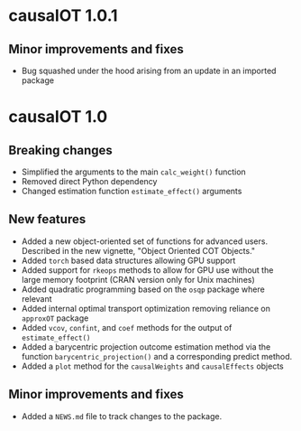 # causalOT 1.0.1

## Minor improvements and fixes
* Bug squashed under the hood arising from an update in an imported package

# causalOT 1.0

## Breaking changes
* Simplified the arguments to the main `calc_weight()` function
* Removed direct Python dependency
* Changed estimation function `estimate_effect()` arguments

## New features
* Added a new object-oriented set of functions for advanced users. Described in the new vignette, "Object Oriented COT Objects."
* Added `torch` based data structures allowing GPU support
* Added support for `rkeops` methods to allow for GPU use without the large memory footprint (CRAN version only for Unix machines)
* Added quadratic programming based on the `osqp` package where relevant
* Added internal optimal transport optimization removing reliance on `approxOT` package
* Added `vcov`, `confint`, and `coef` methods for the output of `estimate_effect()`
* Added a barycentric projection outcome estimation method via the function `barycentric_projection()` and a corresponding predict method.
* Added a `plot` method for the `causalWeights` and `causalEffects` objects

## Minor improvements and fixes
* Added a `NEWS.md` file to track changes to the package.
